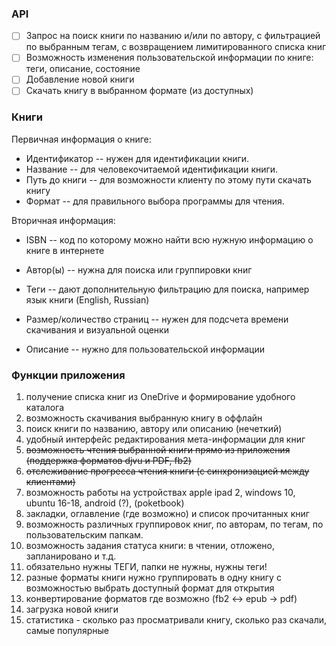 ### API

- [ ] Запрос на поиск книги по названию и/или по автору, с фильтрацией по выбранным тегам, с возвращением лимитированного списка книг
- [ ] Возможность изменения пользовательской информации по книге: теги, описание, состояние
- [ ] Добавление новой книги
- [ ] Скачать книгу в выбранном формате (из доступных)

### Книги

Первичная информация о книге: 

* Идентификатор -- нужен для идентификации книги.
* Название -- для человекочитаемой идентификации книги.
* Путь до книги -- для возможности клиенту по этому пути скачать книгу
* Формат -- для правильного выбора программы для чтения.    

Вторичная информация:

* ISBN -- код по которому можно найти всю нужную информацию о книге в интернете

* Автор(ы) -- нужна для поиска или группировки книг
* Теги -- дают дополнительную фильтрацию для поиска, например язык книги (English, Russian)
* Размер/количество страниц -- нужен для подсчета времени скачивания и визуальной оценки
* Описание -- нужно для пользовательской информации


### Функции приложения

1. получение списка книг из OneDrive и формирование удобного каталога
2. возможность скачивания выбранную книгу в оффлайн
3. поиск книги по названию, автору или описанию (нечеткий)
4. удобный интерфейс редактирования мета-информации для книг
5. ~~возможность чтения выбранной книги прямо из приложения (поддержка форматов djvu и PDF, fb2)~~
6. ~~отслеживание прогресса чтения книги (с синхронизацией между клиентами)~~
7. возможность работы на устройствах apple ipad 2, windows 10, ubuntu 16-18, android (?), (poketbook)
8. закладки, оглавление (где возможно) и список прочитанных книг
9. возможность различных группировок книг, по авторам, по тегам, по пользовательским папкам.
10. возможность задания статуса книги: в чтении, отложено, запланировано и т.д.
11. обязательно нужны ТЕГИ, папки не нужны, нужны теги!
12. разные форматы книги нужно группировать в одну книгу с возможностью выбрать доступный формат для открытия
13. конвертирование форматов где возможно (fb2 <-> epub -> pdf)
14. загрузка новой книги
15. статистика - сколько раз просматривали книгу, сколько раз скачали, самые популярные
